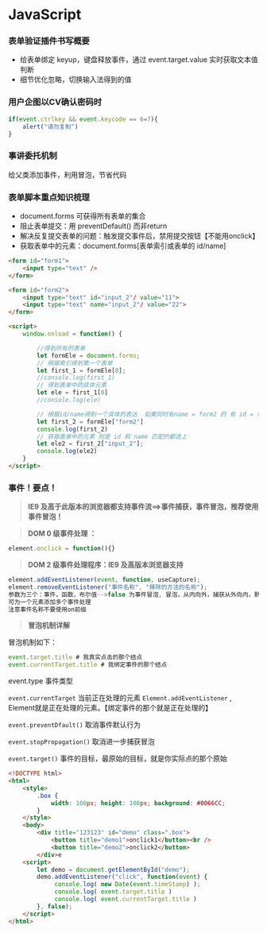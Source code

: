 # JavaScript

### 表单验证插件书写概要

- 给表单绑定 keyup，键盘释放事件，通过 event.target.value 实时获取文本值判断
- 细节优化忽略，切换输入法得到的值

### 用户企图以CV确认密码时

```js
if(event.ctrlkey && event.keycode == 6=7){
    alert("请勿复制")
}
```

### 事讲委托机制

给父类添加事件，利用冒泡，节省代码

### 表单脚本重点知识梳理

- document.forms 可获得所有表单的集合
- 阻止表单提交：用 preventDefault() 而非return 
- 解决反复提交表单的问题：触发提交事件后，禁用提交按钮【不能用onclick】
- 获取表单中的元素：document.forms[表单索引或表单的 id/name]

```html
<form id="form1">
    <input type="text" />
</form>

<form id="form2">
    <input type="text" id="input_2"/ value="11">
    <input type="text" name="input_2"/ value="22">
</form>

<script>
    window.onload = function() {

        //得到所有的表单
        let formEle = document.forms;
        // 根据索引得到第一个表单
        let first_1 = formEle[0];
        //console.log(first_1)
        // 得到表单中的具体元素
        let ele = first_1[0]
        //console.log(ele)

        // 根据id/name得到一个具体的表达  如果同时有name = form2 的 有 id = form2, 优先选择name
        let first_2 = formEle["form2"]
        console.log(first_2)
        // 获取表单中的元素 则是 id 和 name 匹配的都选上
        let ele2 = first_2["input_2"];
        console.log(ele2)
    }
</script>
```

### 事件！要点！

> **IE9 及高于此版本的浏览器都支持事件流==>事件捕获，事件冒泡，推荐使用事件冒泡！**

> **DOM 0 级事件处理 ：** 

```javascript
element.onclick = function(){}
```

> **DOM 2 级事件处理程序：IE9 及高版本浏览器支持**

```js
element.addEventListener(event, function, useCapture);
element.removeEventListener("事件名称", "移除的方法的名称");
参数为三个：事件，函数，布尔值-->false 为事件冒泡, 冒泡，从内向外，捕获从外向内，默认为 false
可为一个元素添加多个事件处理
注意事件名称不要使用on前缀
```

> **冒泡机制详解**

冒泡机制如下：

```js
event.target.title # 我真实点击的那个结点
event.currentTarget.title # 我绑定事件的那个结点
```

event.type 事件类型

`event.currentTarget` 当前正在处理的元素 `Element.addEventListener` , Element就是正在处理的元素。【绑定事件的那个就是正在处理的】

`event.preventDfault()` 取消事件默认行为

`event.stopPropagation()` 取消进一步捕获冒泡

`event.target()` 事件的目标，最原始的目标，就是你实际点的那个原始

```html
<!DOCTYPE html>
<html>
	<style>
		.box {
			width: 100px; height: 100px; background: #0066CC;
		}
	</style>
	<body>
		<div title="123123" id="demo" class=".box">
			<button title="demo1">onclick1</button><br />
			<button title="demo2">onclick2</button>
		</div>e
	<script>
		let demo = document.getElementById("demo");
		demo.addEventListener("click", function(event) {
			 console.log( new Date(event.timeStamp) );
        	 console.log( event.target.title )
             console.log( event.currentTarget.title )
		}, false);
	</script>
</html>
```



